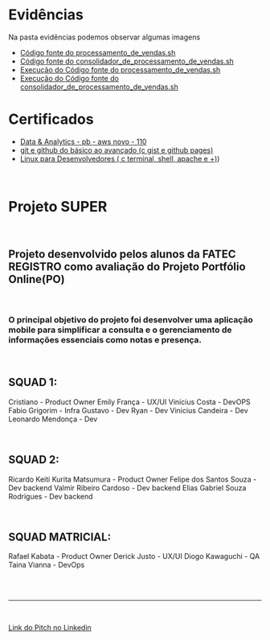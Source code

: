 
# Evidências

Na pasta evidências podemos observar algumas imagens

- [Código fonte do processamento_de_vendas.sh](https://github.com/rafaelkabata/ProgramaBolsasPB/blob/main/Sprint%201/evidencias/Imagem%201.jpg)
- [Código fonte do consolidador_de_processamento_de_vendas.sh](https://github.com/rafaelkabata/ProgramaBolsasPB/blob/main/Sprint%201/evidencias/Imagem%202.jpg)
- [Execução do Código fonte do processamento_de_vendas.sh](https://github.com/rafaelkabata/ProgramaBolsasPB/blob/main/Sprint%201/evidencias/Imagem%203.jpg)
- [Execução do Código fonte do consolidador_de_processamento_de_vendas.sh](https://github.com/rafaelkabata/ProgramaBolsasPB/blob/main/Sprint%201/evidencias/Imagem%204.jpg)



</div>

# Certificados


- [Data & Analytics - pb - aws novo - 110](https://github.com/rafaelkabata/ProgramaBolsasPB/blob/main/Sprint%201/certificados/Data%20%26%20Analytics%20-%20pb%20-%20aws%20novo%20-%20110.jpg)
- [git e github do básico ao avançado (c gist e github pages)](https://github.com/rafaelkabata/ProgramaBolsasPB/blob/main/Sprint%201/certificados/git%20e%20github%20do%20b%C3%A1sico%20ao%20avan%C3%A7ado%20(c%20gist%20e%20github%20pages).jpg)
- [Linux para Desenvolvedores ( c terminal, shell, apache e +)](https://github.com/rafaelkabata/ProgramaBolsasPB/blob/main/Sprint%201/certificados/Linux%20para%20Desenvolvedores%20(%20c%20terminal%2C%20shell%2C%20apache%20e%20%2B).jpg))

</div>

<br>

# Projeto SUPER 

<br>

## Projeto desenvolvido pelos alunos da FATEC REGISTRO como avaliação do Projeto Portfólio Online(PO)

<br>

### O principal objetivo do projeto foi desenvolver uma aplicação mobile para simplificar a consulta e o gerenciamento de informações essenciais como notas e presença.

<br>

## SQUAD 1:
Cristiano - Product Owner
Emily França - UX/UI
Vinícius Costa - DevOPS
Fabio Grigorim - Infra
Gustavo - Dev
Ryan - Dev
Vinicius Candeira - Dev
Leonardo Mendonça - Dev

<br>

## SQUAD 2:
Ricardo Keiti Kurita Matsumura - Product Owner
Felipe dos Santos Souza - Dev backend
Valmir Ribeiro Cardoso - Dev backend
Elias Gabriel Souza Rodrigues - Dev backend

<br>

## SQUAD MATRICIAL:
Rafael Kabata - Product Owner
Derick Justo - UX/UI
Diogo Kawaguchi - QA
Taina Vianna - DevOps

<br><br>

---------------------------------------------------------------------------------------------------

<br>

[Link do Pitch no Linkedin](url:)

